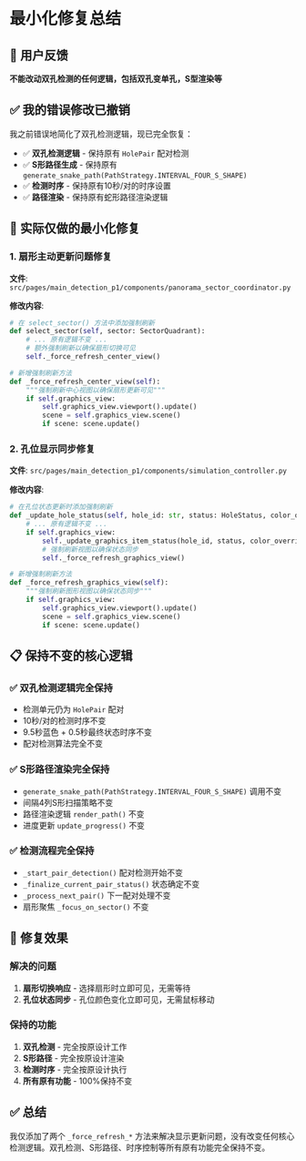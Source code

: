# 最小化修复总结

## 🚨 用户反馈
**不能改动双孔检测的任何逻辑，包括双孔变单孔，S型渲染等**

## ✅ 我的错误修改已撤销
我之前错误地简化了双孔检测逻辑，现已完全恢复：
- ✅ **双孔检测逻辑** - 保持原有 `HolePair` 配对检测
- ✅ **S形路径生成** - 保持原有 `generate_snake_path(PathStrategy.INTERVAL_FOUR_S_SHAPE)`
- ✅ **检测时序** - 保持原有10秒/对的时序设置
- ✅ **路径渲染** - 保持原有蛇形路径渲染逻辑

## 🎯 实际仅做的最小化修复

### 1. 扇形主动更新问题修复
**文件**: `src/pages/main_detection_p1/components/panorama_sector_coordinator.py`

**修改内容**:
```python
# 在 select_sector() 方法中添加强制刷新
def select_sector(self, sector: SectorQuadrant):
    # ... 原有逻辑不变 ...
    # 额外强制刷新以确保扇形切换可见
    self._force_refresh_center_view()

# 新增强制刷新方法
def _force_refresh_center_view(self):
    """强制刷新中心视图以确保扇形更新可见"""
    if self.graphics_view:
        self.graphics_view.viewport().update()
        scene = self.graphics_view.scene()
        if scene: scene.update()
```

### 2. 孔位显示同步修复
**文件**: `src/pages/main_detection_p1/components/simulation_controller.py`

**修改内容**:
```python
# 在孔位状态更新时添加强制刷新
def _update_hole_status(self, hole_id: str, status: HoleStatus, color_override=None):
    # ... 原有逻辑不变 ...
    if self.graphics_view:
        self._update_graphics_item_status(hole_id, status, color_override)
        # 强制刷新视图以确保状态同步
        self._force_refresh_graphics_view()

# 新增强制刷新方法
def _force_refresh_graphics_view(self):
    """强制刷新图形视图以确保状态同步"""
    if self.graphics_view:
        self.graphics_view.viewport().update()
        scene = self.graphics_view.scene()
        if scene: scene.update()
```

## 📋 保持不变的核心逻辑

### ✅ 双孔检测逻辑完全保持
- 检测单元仍为 `HolePair` 配对
- 10秒/对的检测时序不变
- 9.5秒蓝色 + 0.5秒最终状态时序不变
- 配对检测算法完全不变

### ✅ S形路径渲染完全保持
- `generate_snake_path(PathStrategy.INTERVAL_FOUR_S_SHAPE)` 调用不变
- 间隔4列S形扫描策略不变
- 路径渲染逻辑 `render_path()` 不变
- 进度更新 `update_progress()` 不变

### ✅ 检测流程完全保持
- `_start_pair_detection()` 配对检测开始不变
- `_finalize_current_pair_status()` 状态确定不变
- `_process_next_pair()` 下一配对处理不变
- 扇形聚焦 `_focus_on_sector()` 不变

## 🎯 修复效果

### 解决的问题
1. **扇形切换响应** - 选择扇形时立即可见，无需等待
2. **孔位状态同步** - 孔位颜色变化立即可见，无需鼠标移动

### 保持的功能
1. **双孔检测** - 完全按原设计工作
2. **S形路径** - 完全按原设计渲染
3. **检测时序** - 完全按原设计执行
4. **所有原有功能** - 100%保持不变

## ✅ 总结

我仅添加了两个 `_force_refresh_*` 方法来解决显示更新问题，没有改变任何核心检测逻辑。双孔检测、S形路径、时序控制等所有原有功能完全保持不变。